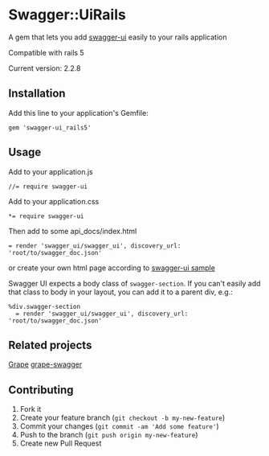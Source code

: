 # Swagger::UiRails

A gem that lets you add [swagger-ui](https://github.com/wordnik/swagger-ui) easily to your rails application

Compatible with rails 5

Current version: 2.2.8

## Installation

Add this line to your application's Gemfile:

    gem 'swagger-ui_rails5'

## Usage

Add to your application.js

    //= require swagger-ui

Add to your application.css

    *= require swagger-ui

Then add to some api_docs/index.html

    = render 'swagger_ui/swagger_ui', discovery_url: 'root/to/swagger_doc.json'

or create your own html page according to [swagger-ui sample](https://github.com/swagger-api/swagger-ui/blob/master/dist/index.html)

Swagger UI expects a body class of `swagger-section`. If you can't easily add that class to body in your layout, you can add it to a parent div, e.g.:

    %div.swagger-section
      = render 'swagger_ui/swagger_ui', discovery_url: 'root/to/swagger_doc.json'

## Related projects

[Grape](https://github.com/intridea/grape)
[grape-swagger](https://github.com/tim-vandecasteele/grape-swagger)

## Contributing

1. Fork it
2. Create your feature branch (`git checkout -b my-new-feature`)
3. Commit your changes (`git commit -am 'Add some feature'`)
4. Push to the branch (`git push origin my-new-feature`)
5. Create new Pull Request

